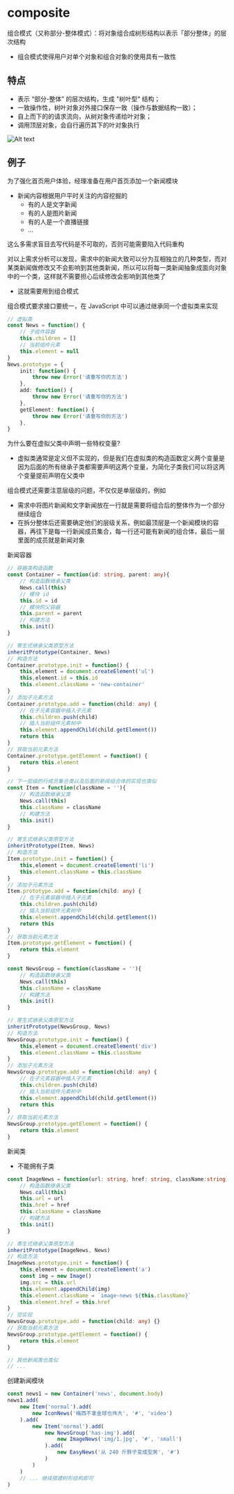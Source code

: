# composite

组合模式（又称部分-整体模式）：将对象组合成树形结构以表示「部分整体」的层次结构

- 组合模式使得用户对单个对象和组合对象的使用具有一致性

## 特点

- 表示 “部分-整体” 的层次结构，生成 "树叶型" 结构；
- 一致操作性，树叶对象对外接口保存一致（操作与数据结构一致）；
- 自上而下的的请求流向，从树对象传递给叶对象；
- 调用顶层对象，会自行遍历其下的叶对象执行

![Alt text](/design-pattern/structural/composite/assets/image.png)

## 例子

为了强化首页用户体验，经理准备在用户首页添加一个新闻模块

- 新闻内容根据用户平时关注的内容挖掘的
  - 有的人是文字新闻
  - 有的人是图片新闻
  - 有的人是一个直播链接
  - ...

这么多需求盲目去写代码是不可取的，否则可能需要陷入代码重构

对以上需求分析可以发现，需求中的新闻大致可以分为互相独立的几种类型，而对某类新闻做修改又不会影响到其他类新闻，所以可以将每一类新闻抽象成面向对象中的一个类，这样就不需要担心后续修改会影响到其他类了

- 这就需要用到组合模式

组合模式要求接口要统一，在 JavaScript 中可以通过继承同一个虚拟类来实现

```ts
// 虚拟类
const News = function() {
    // 子组件容器
    this.children = []
    // 当前组件元素
    this.element = null
}
News.prototype = {
    init: function() {
        throw new Error('请重写你的方法')
    },
    add: function() {
        throw new Error('请重写你的方法')
    },
    getElement: function() {
        throw new Error('请重写你的方法')
    },
}
```

为什么要在虚拟父类中声明一些特权变量?

- 虚拟类通常是定义但不实现的，但是我们在虚拟类的构造函数定义两个变量是因为后面的所有继承子类都需要声明这两个变量，为简化子类我们可以将这两个变量提前声明在父类中

组合模式还需要注意层级的问题，不仅仅是单层级的，例如

- 需求中将图片新闻和文字新闻放在一行就是需要将组合后的整体作为一个部分继续组合
- 在拆分整体后还需要确定他们的层级关系，例如最顶层是一个新闻模块的容器，再往下是每一行新闻成员集合，每一行还可能有新闻的组合体，最后一层里面的成员就是新闻对象

新闻容器

```ts
// 容器类构造函数
const Container = function(id: string, parent: any){
    // 构造函数继承父类
    News.call(this)
    // 模块 id
    this.id = id
    // 模块的父容器
    this.parent = parent
    // 构建方法
    this.init()
}

// 寄生式继承父类原型方法
inheritPrototype(Container, News)
// 构造方法
Container.prototype.init = function() {
    this,element = document.createElement('ul')
    this,element.id = this.id
    this.element.className = 'new-container'
}
// 添加子元素方法
Container.prototype.add = function(child: any) {
    // 在子元素容器中插入子元素
    this.children.push(child)
    // 插入当前组件元素树中
    this.element.appendChild(child.getElement())
    return this
}
// 获取当前元素方法
Container.prototype.getElement = function() {
    return this.element
}

// 下一层级的行成员集合类以及后面的新闻组合体的实现也类似
const Item = function(className = ''){
    // 构造函数继承父类
    News.call(this)
    this.className = className
    // 构建方法
    this.init()
}

// 寄生式继承父类原型方法
inheritPrototype(Item, News)
// 构造方法
Item.prototype.init = function() {
    this,element = document.createElement('li')
    this.element.className = this.className
}
// 添加子元素方法
Item.prototype.add = function(child: any) {
    // 在子元素容器中插入子元素
    this.children.push(child)
    // 插入当前组件元素树中
    this.element.appendChild(child.getElement())
    return this
}
// 获取当前元素方法
Item.prototype.getElement = function() {
    return this.element
}

const NewsGroup = function(className = ''){
    // 构造函数继承父类
    News.call(this)
    this.className = className
    // 构建方法
    this.init()
}

// 寄生式继承父类原型方法
inheritPrototype(NewsGroup, News)
// 构造方法
NewsGroup.prototype.init = function() {
    this,element = document.createElement('div')
    this.element.className = this.className
}
// 添加子元素方法
NewsGroup.prototype.add = function(child: any) {
    // 在子元素容器中插入子元素
    this.children.push(child)
    // 插入当前组件元素树中
    this.element.appendChild(child.getElement())
    return this
}
// 获取当前元素方法
NewsGroup.prototype.getElement = function() {
    return this.element
}
```

新闻类

- 不能拥有子类

```ts
const ImageNews = function(url: string, href: string, className:string) {
    // 构造函数继承父类
    News.call(this)
    this.url = url
    this.href = href    
    this.className = className
    // 构建方法
    this.init()
}

// 寄生式继承父类原型方法
inheritPrototype(ImageNews, News)
// 构造方法
ImageNews.prototype.init = function() {
    this,element = document.createElement('a')
    const img = new Image()
    img.src = this.url
    this.element.appendChild(img)
    this.element.className = `image-news ${this.className}` 
    this.element.href = this.href
}
// 空实现
NewsGroup.prototype.add = function(child: any) {}
// 获取当前元素方法
NewsGroup.prototype.getElement = function() {
    return this.element
}

// 其他新闻类也类似
// ... 

```

创建新闻模块

```ts
const news1 = new Container('news', document.body)
news1.add(
    new Item('normal').add(
        new IconNews('梅西不拿金球也伟大', '#', 'video')
    ).add(
        new Item('normal').add(
            new NewsGroup('has-img').add(
                new ImageNews('img/1.jpg', '#', 'small')
            ).add(
                new EasyNews('从 240 斤胖子变成型男', '#')
            )
        )
    )
    // ... 继续搭建树形结构即可
)
```
